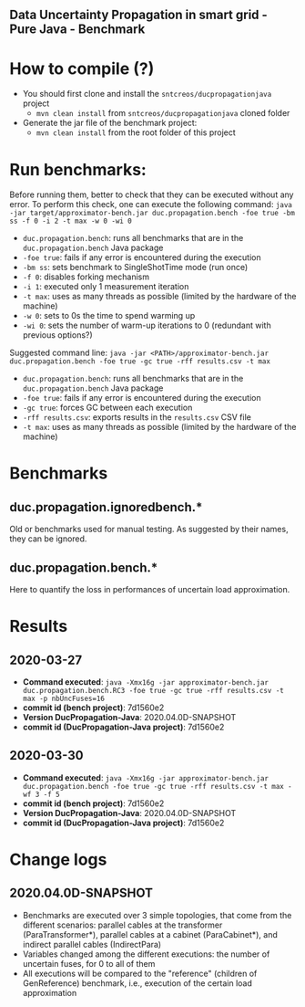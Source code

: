 Data Uncertainty Propagation in smart grid - Pure Java - Benchmark
---

# How to compile (?)

- You should first clone and install the `sntcreos/ducpropagationjava` project
    - `mvn clean install` from `sntcreos/ducpropagationjava` cloned folder
- Generate the jar file of the benchmark project:
    - `mvn clean install` from the root folder of this project

# Run benchmarks:

Before running them, better to check that they can be executed without any error. To perform this check, one can execute the following command: `java -jar target/approximator-bench.jar duc.propagation.bench -foe true -bm ss -f 0 -i 2 -t max -w 0 -wi 0`

- `duc.propagation.bench`: runs all benchmarks that are in the `duc.propagation.bench` Java package
- `-foe true`: fails if any error is encountered during the execution
- `-bm ss`: sets benchmark to SingleShotTime mode (run once)
- `-f 0`: disables forking mechanism
- `-i 1`: executed only 1 measurement iteration
- `-t max`: uses as many threads as possible (limited by the hardware of the machine)
- `-w 0`: sets to 0s the time to spend warming up
- `-wi 0`: sets the number of warm-up iterations to 0 (redundant with previous options?)



Suggested command line: `java -jar <PATH>/approximator-bench.jar duc.propagation.bench -foe true -gc true -rff results.csv -t max`

- `duc.propagation.bench`: runs all benchmarks that are in the `duc.propagation.bench` Java package
- `-foe true`: fails if any error is encountered during the execution
- `-gc true`: forces GC between each execution
- `-rff results.csv`: exports results in the `results.csv` CSV file
- `-t max`: uses as many threads as possible (limited by the hardware of the machine)

# Benchmarks

## duc.propagation.ignoredbench.*

Old or benchmarks used for manual testing. As suggested by their names, they can be ignored.

## duc.propagation.bench.*

Here to quantify the loss in performances of uncertain load approximation.

# Results

## 2020-03-27

- **Command executed**: `java -Xmx16g -jar approximator-bench.jar duc.propagation.bench.RC3 -foe true -gc true -rff results.csv -t max -p nbUncFuses=16`
- **commit id (bench project)**: 7d1560e2
- **Version DucPropagation-Java**: 2020.04.0D-SNAPSHOT
- **commit id (DucPropagation-Java project)**: 7d1560e2


## 2020-03-30

- **Command executed**: `java -Xmx16g -jar approximator-bench.jar duc.propagation.bench -foe true -gc true -rff results.csv -t max -wf 3 -f 5`
- **commit id (bench project)**: 7d1560e2
- **Version DucPropagation-Java**: 2020.04.0D-SNAPSHOT
- **commit id (DucPropagation-Java project)**: 7d1560e2

# Change logs

## 2020.04.0D-SNAPSHOT

- Benchmarks are executed over 3 simple topologies, that come from the different scenarios: parallel cables at the transformer (ParaTransformer*), parallel cables at a cabinet (ParaCabinet*), and indirect parallel cables (IndirectPara)
- Variables changed among the different executions: the number of uncertain fuses, for 0 to all of them
- All executions will be compared to the "reference" (children of GenReference) benchmark, i.e., execution of the certain load approximation
   